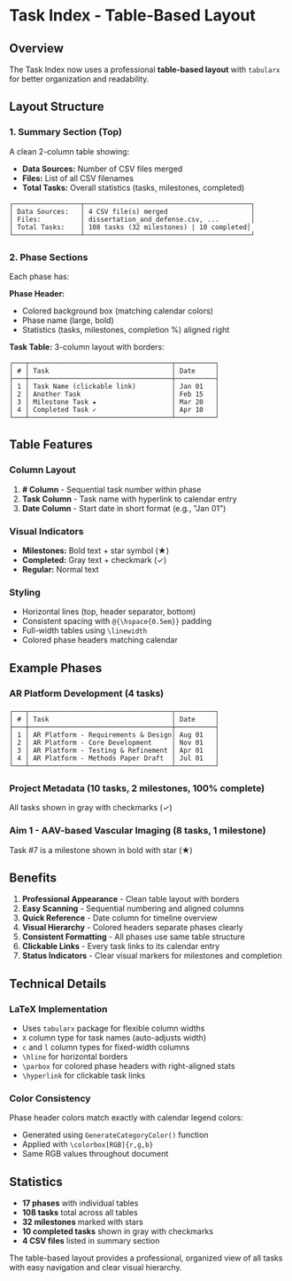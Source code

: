 # Task Index - Table-Based Layout

## Overview
The Task Index now uses a professional **table-based layout** with `tabularx` for better organization and readability.

## Layout Structure

### 1. Summary Section (Top)
A clean 2-column table showing:
- **Data Sources:** Number of CSV files merged
- **Files:** List of all CSV filenames
- **Total Tasks:** Overall statistics (tasks, milestones, completed)

```
┌─────────────────┬──────────────────────────────────────────┐
│ Data Sources:   │ 4 CSV file(s) merged                     │
│ Files:          │ dissertation_and_defense.csv, ...        │
│ Total Tasks:    │ 108 tasks (32 milestones) | 10 completed│
└─────────────────┴──────────────────────────────────────────┘
```

### 2. Phase Sections
Each phase has:

**Phase Header:**
- Colored background box (matching calendar colors)
- Phase name (large, bold)
- Statistics (tasks, milestones, completion %) aligned right

**Task Table:**
3-column layout with borders:
```
┌───┬────────────────────────────────────┬──────────┐
│ # │ Task                               │ Date     │
├───┼────────────────────────────────────┼──────────┤
│ 1 │ Task Name (clickable link)         │ Jan 01   │
│ 2 │ Another Task                       │ Feb 15   │
│ 3 │ Milestone Task ★                   │ Mar 20   │
│ 4 │ Completed Task ✓                   │ Apr 10   │
└───┴────────────────────────────────────┴──────────┘
```

## Table Features

### Column Layout
1. **# Column** - Sequential task number within phase
2. **Task Column** - Task name with hyperlink to calendar entry
3. **Date Column** - Start date in short format (e.g., "Jan 01")

### Visual Indicators
- **Milestones:** Bold text + star symbol (★)
- **Completed:** Gray text + checkmark (✓)
- **Regular:** Normal text

### Styling
- Horizontal lines (top, header separator, bottom)
- Consistent spacing with `@{\hspace{0.5em}}` padding
- Full-width tables using `\linewidth`
- Colored phase headers matching calendar

## Example Phases

### AR Platform Development (4 tasks)
```
┌───┬────────────────────────────────────┬──────────┐
│ # │ Task                               │ Date     │
├───┼────────────────────────────────────┼──────────┤
│ 1 │ AR Platform - Requirements & Design│ Aug 01   │
│ 2 │ AR Platform - Core Development     │ Nov 01   │
│ 3 │ AR Platform - Testing & Refinement │ Apr 01   │
│ 4 │ AR Platform - Methods Paper Draft  │ Jul 01   │
└───┴────────────────────────────────────┴──────────┘
```

### Project Metadata (10 tasks, 2 milestones, 100% complete)
All tasks shown in gray with checkmarks (✓)

### Aim 1 - AAV-based Vascular Imaging (8 tasks, 1 milestone)
Task #7 is a milestone shown in bold with star (★)

## Benefits

1. **Professional Appearance** - Clean table layout with borders
2. **Easy Scanning** - Sequential numbering and aligned columns
3. **Quick Reference** - Date column for timeline overview
4. **Visual Hierarchy** - Colored headers separate phases clearly
5. **Consistent Formatting** - All phases use same table structure
6. **Clickable Links** - Every task links to its calendar entry
7. **Status Indicators** - Clear visual markers for milestones and completion

## Technical Details

### LaTeX Implementation
- Uses `tabularx` package for flexible column widths
- `X` column type for task names (auto-adjusts width)
- `c` and `l` column types for fixed-width columns
- `\hline` for horizontal borders
- `\parbox` for colored phase headers with right-aligned stats
- `\hyperlink` for clickable task links

### Color Consistency
Phase header colors match exactly with calendar legend colors:
- Generated using `GenerateCategoryColor()` function
- Applied with `\colorbox[RGB]{r,g,b}`
- Same RGB values throughout document

## Statistics

- **17 phases** with individual tables
- **108 tasks** total across all tables
- **32 milestones** marked with stars
- **10 completed tasks** shown in gray with checkmarks
- **4 CSV files** listed in summary section

The table-based layout provides a professional, organized view of all tasks with easy navigation and clear visual hierarchy.
